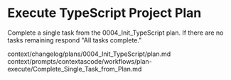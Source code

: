 # Execute TypeScript Project Plan

Complete a single task from the 0004_Init_TypeScript plan.
If there are no tasks remaining respond "All tasks complete."

<Guides>
context/changelog/plans/0004_Init_TypeScript/plan.md
context/prompts/contextascode/workflows/plan-execute/Complete_Single_Task_from_Plan.md
</Guides>